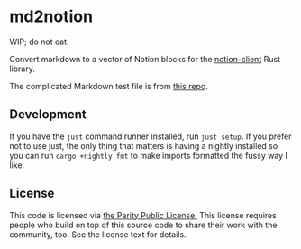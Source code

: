 # md2notion

WIP; do not eat.

Convert markdown to a vector of Notion blocks for the [notion-client](https://lib.rs/crates/notion-client) Rust library.

The complicated Markdown test file is from [this repo](https://github.com/mxstbr/markdown-test-file).

## Development

If you have the `just` command runner installed, run `just setup`. If you prefer not to use just, the only thing that matters is having a nightly installed so you can run `cargo +nightly fmt` to make imports formatted the fussy way I like.

## License

This code is licensed via [the Parity Public License.](https://paritylicense.com) This license requires people who build on top of this source code to share their work with the community, too. See the license text for details.
